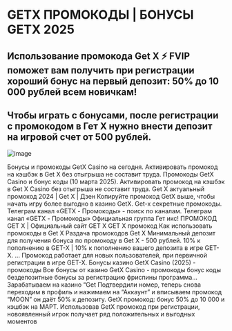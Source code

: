 # GETX ПРОМОКОДЫ | БОНУСЫ GETX 2025

## Использование промокода Get X ⚡ FVIP поможет вам получить при регистрации хороший бонус на первый депозит: 50% до 10 000 рублей всем новичкам! 
## Чтобы играть с бонусами, после регистрации с промокодом в Гет Х нужно внести депозит на игровой счет от 500 рублей.

![image](https://github.com/user-attachments/assets/e5d65855-02f3-44f3-ba50-77ae7bead876)



Бонусы и промокоды GetX Casino на сегодня. Активировать промокод на кэшбэк в Get X без отыгрыша не составит труда.
Промокоды GetX Casino и бонус коды (10 марта 2025). Активировать промокод на кэшбэк в Get X Casino без отыгрыша не составит труда.
Get X актуальный промокод 2024 | Get X | Дзен Копируйте промокод GetX выше, чтобы начать игру более выгодно в казино GetX. Get-x секретные промокоды.
Телеграм канал «GETX - Промокоды» - поиск по каналам. Телеграм канал «GETX - Промокоды» Официальная группа Гет икс!
ПРОМОКОД GET X | Официальный сайт GET X GET X промокод Как использовать промокоды в Get X
Раздача промокодов Get X Минимальный депозит для получения бонуса по промокоду в Get X - 500 рублей.
10% к пополнению в GET-X | 10% к пополнению вашего депозита в игре GET-X. ... Промокод работает для новых пользователей, при первичной регистрации в игре GET-X.
Бонусы казино GetX Casino (2025) - промокоды Все бонусы от казино GetX Casino - промокоды бонус коды бездепозитные бонусы за регистрацию фриспины программа...
Зарабатываем на казино “Get Подтвердили номер, теперь снова переходим в профиль и нажимаем на “Аккаунт” и вписываем промокод “MOON” он даёт 50% к депозиту.
GetX промокод: бонус 50% до 10 000 и кэшбэк на МАРТ.
Использовав GetX промокод при регистрации, новоявленный игрок получает ряд положительных и выгодных моментов
